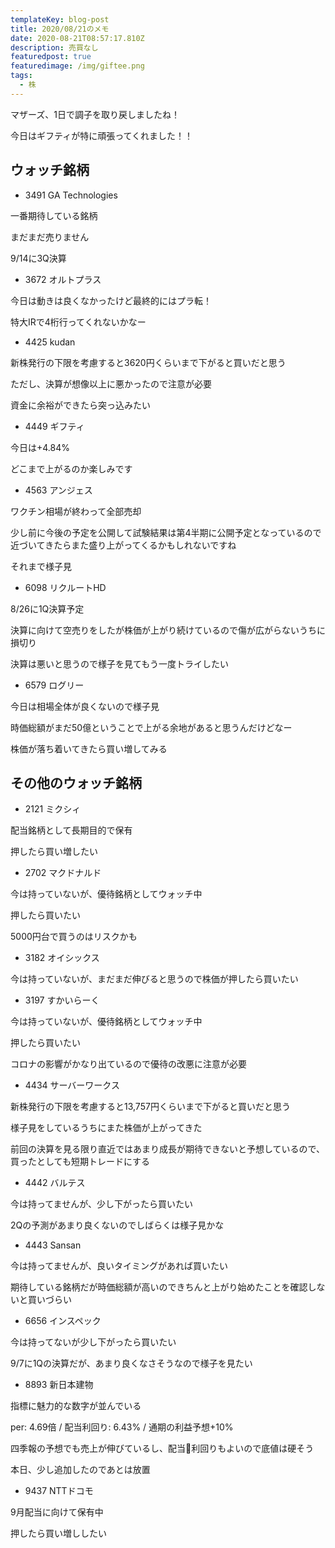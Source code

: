 ```yaml
---
templateKey: blog-post
title: 2020/08/21のメモ
date: 2020-08-21T08:57:17.810Z
description: 売買なし
featuredpost: true
featuredimage: /img/giftee.png
tags:
  - 株
---
```

マザーズ、1日で調子を取り戻しましたね！

今日はギフティが特に頑張ってくれました！！

## ウォッチ銘柄

* 3491 GA Technologies

一番期待している銘柄

まだまだ売りません

9/14に3Q決算

* 3672 オルトプラス

今日は動きは良くなかったけど最終的にはプラ転！

特大IRで4桁行ってくれないかなー

* 4425 kudan

新株発行の下限を考慮すると3620円くらいまで下がると買いだと思う

ただし、決算が想像以上に悪かったので注意が必要

資金に余裕ができたら突っ込みたい

* 4449 ギフティ

今日は+4.84%

どこまで上がるのか楽しみです

* 4563 アンジェス

ワクチン相場が終わって全部売却

少し前に今後の予定を公開して試験結果は第4半期に公開予定となっているので近づいてきたらまた盛り上がってくるかもしれないですね

それまで様子見

* 6098 リクルートHD

8/26に1Q決算予定

決算に向けて空売りをしたが株価が上がり続けているので傷が広がらないうちに損切り

決算は悪いと思うので様子を見てもう一度トライしたい

* 6579 ログリー

今日は相場全体が良くないので様子見

時価総額がまだ50億ということで上がる余地があると思うんだけどなー

株価が落ち着いてきたら買い増してみる

## その他のウォッチ銘柄

* 2121 ミクシィ

配当銘柄として長期目的で保有

押したら買い増したい

* 2702 マクドナルド

今は持っていないが、優待銘柄としてウォッチ中

押したら買いたい

5000円台で買うのはリスクかも

* 3182 オイシックス

今は持っていないが、まだまだ伸びると思うので株価が押したら買いたい

* 3197 すかいらーく

今は持っていないが、優待銘柄としてウォッチ中

押したら買いたい

コロナの影響がかなり出ているので優待の改悪に注意が必要

* 4434 サーバーワークス

新株発行の下限を考慮すると13,757円くらいまで下がると買いだと思う

様子見をしているうちにまた株価が上がってきた

前回の決算を見る限り直近ではあまり成長が期待できないと予想しているので、買ったとしても短期トレードにする

* 4442 バルテス

今は持ってませんが、少し下がったら買いたい

2Qの予測があまり良くないのでしばらくは様子見かな

* 4443 Sansan

今は持ってませんが、良いタイミングがあれば買いたい

期待している銘柄だが時価総額が高いのできちんと上がり始めたことを確認しないと買いづらい

* 6656 インスペック

今は持ってないが少し下がったら買いたい

9/7に1Qの決算だが、あまり良くなさそうなので様子を見たい

* 8893 新日本建物

指標に魅力的な数字が並んでいる

per: 4.69倍 / 配当利回り: 6.43% / 通期の利益予想+10%

四季報の予想でも売上が伸びているし、配当利回りもよいので底値は硬そう

本日、少し追加したのであとは放置

* 9437 NTTドコモ

9月配当に向けて保有中

押したら買い増ししたい